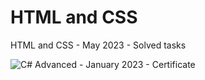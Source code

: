# HTML and CSS
HTML and CSS - May 2023 - Solved tasks

![C# Advanced - January 2023 - Certificate](https://user-images.githubusercontent.com/114019382/224825705-42a27ac0-faf9-470a-bbeb-5a87abd95a10.jpeg)
